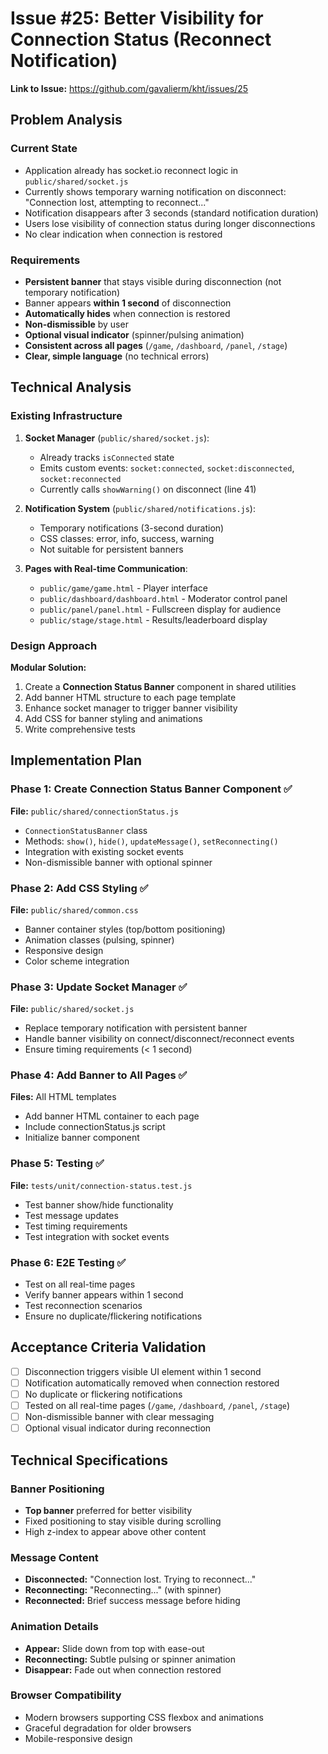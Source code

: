 # Issue #25: Better Visibility for Connection Status (Reconnect Notification)

**Link to Issue:** https://github.com/gavalierm/kht/issues/25

## Problem Analysis

### Current State
- Application already has socket.io reconnect logic in `public/shared/socket.js`
- Currently shows temporary warning notification on disconnect: "Connection lost, attempting to reconnect..."
- Notification disappears after 3 seconds (standard notification duration)
- Users lose visibility of connection status during longer disconnections
- No clear indication when connection is restored

### Requirements
- **Persistent banner** that stays visible during disconnection (not temporary notification)
- Banner appears **within 1 second** of disconnection
- **Automatically hides** when connection is restored
- **Non-dismissible** by user
- **Optional visual indicator** (spinner/pulsing animation)
- **Consistent across all pages** (`/game`, `/dashboard`, `/panel`, `/stage`)
- **Clear, simple language** (no technical errors)

## Technical Analysis

### Existing Infrastructure
1. **Socket Manager** (`public/shared/socket.js`):
   - Already tracks `isConnected` state
   - Emits custom events: `socket:connected`, `socket:disconnected`, `socket:reconnected`
   - Currently calls `showWarning()` on disconnect (line 41)

2. **Notification System** (`public/shared/notifications.js`):
   - Temporary notifications (3-second duration)
   - CSS classes: error, info, success, warning
   - Not suitable for persistent banners

3. **Pages with Real-time Communication**:
   - `public/game/game.html` - Player interface
   - `public/dashboard/dashboard.html` - Moderator control panel
   - `public/panel/panel.html` - Fullscreen display for audience
   - `public/stage/stage.html` - Results/leaderboard display

### Design Approach

**Modular Solution:**
1. Create a **Connection Status Banner** component in shared utilities
2. Add banner HTML structure to each page template
3. Enhance socket manager to trigger banner visibility
4. Add CSS for banner styling and animations
5. Write comprehensive tests

## Implementation Plan

### Phase 1: Create Connection Status Banner Component ✅
**File:** `public/shared/connectionStatus.js`
- `ConnectionStatusBanner` class
- Methods: `show()`, `hide()`, `updateMessage()`, `setReconnecting()`
- Integration with existing socket events
- Non-dismissible banner with optional spinner

### Phase 2: Add CSS Styling ✅
**File:** `public/shared/common.css`
- Banner container styles (top/bottom positioning)
- Animation classes (pulsing, spinner)
- Responsive design
- Color scheme integration

### Phase 3: Update Socket Manager ✅
**File:** `public/shared/socket.js`
- Replace temporary notification with persistent banner
- Handle banner visibility on connect/disconnect/reconnect events
- Ensure timing requirements (< 1 second)

### Phase 4: Add Banner to All Pages ✅
**Files:** All HTML templates
- Add banner HTML container to each page
- Include connectionStatus.js script
- Initialize banner component

### Phase 5: Testing ✅
**File:** `tests/unit/connection-status.test.js`
- Test banner show/hide functionality
- Test message updates
- Test timing requirements
- Test integration with socket events

### Phase 6: E2E Testing ✅
- Test on all real-time pages
- Verify banner appears within 1 second
- Test reconnection scenarios
- Ensure no duplicate/flickering notifications

## Acceptance Criteria Validation

- [ ] Disconnection triggers visible UI element within 1 second
- [ ] Notification automatically removed when connection restored
- [ ] No duplicate or flickering notifications
- [ ] Tested on all real-time pages (`/game`, `/dashboard`, `/panel`, `/stage`)
- [ ] Non-dismissible banner with clear messaging
- [ ] Optional visual indicator during reconnection

## Technical Specifications

### Banner Positioning
- **Top banner** preferred for better visibility
- Fixed positioning to stay visible during scrolling
- High z-index to appear above other content

### Message Content
- **Disconnected:** "Connection lost. Trying to reconnect..."
- **Reconnecting:** "Reconnecting..." (with spinner)
- **Reconnected:** Brief success message before hiding

### Animation Details
- **Appear:** Slide down from top with ease-out
- **Reconnecting:** Subtle pulsing or spinner animation
- **Disappear:** Fade out when connection restored

### Browser Compatibility
- Modern browsers supporting CSS flexbox and animations
- Graceful degradation for older browsers
- Mobile-responsive design